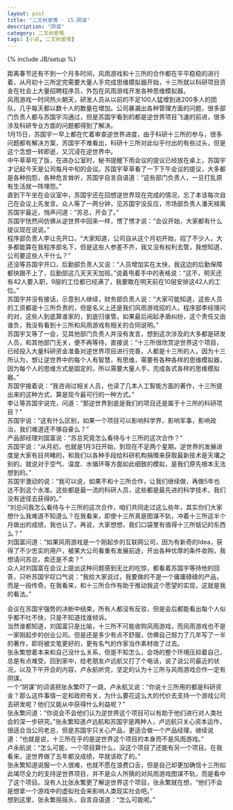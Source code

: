 ```yaml
---
layout: post
title: "二叉树爱情 - 15.阴谋"
description: "阴谋"
category: 二叉树爱情
tags: [小说, 二叉树爱情]
---
```

{% include JB/setup %}

距离春节还有不到一个月多时间，风雨游戏和十三所的合作都在平平稳稳的进行着，从月初十三所定完需要大量人手完成思维模拟器开始，十三所就以科研项目资金在社会上大量招聘程序员，外包在风雨游戏开发各种思维模拟器。  
风雨游戏一时间热火朝天，研发人员从以前的不足100人猛增到进200多人的团队，几乎每天都以数十人的数量在增加。公司暴漏出各种管理方面的问题，很多部门负责人都与苏国宇沟通过，但是苏国宇看到的都是逆世界项目飞速的前进，很多涉及科研专业方面的问题都得到了解决。  
1月15日，苏国宇一早上都在忙着审查逆世界进度，由于科研十三所的参与，很多问题都有解决方案，苏国宇不难看出，科研十三所对此似乎付出的有些过头，但是这个念想一转即逝，又沉浸在逆世界中。  
中午草草吃了饭，在进办公室时，秘书提醒下雨会议的提议已经放在桌上，苏国宇才记起今天是公司每月中旬的会议。苏国宇草草看了一下下午会议的提议，大多都是各种抱怨，各种危言耸听，苏国宇自言自语道：“这些部门负责人，一旦打乱原有生活就一阵埋怨。”  
直到下午坐在会议室中，苏国宇还在回想逆世界现在完成的情况，忘了本该每次自己在会议上先发言。众人等了一两分钟，见苏国宇没反应，市场部负责人潘天禄离苏国宇最近，悄声问道：“苏总，开会了。”  
苏国宇恍然间仿佛从逆世界中回来一样，愣了愣才说：“会议开始，大家都有什么提议现在说说。”  
程序部负责人李让先开口，“大家知道，公司自从这个月初开始，招了不少人，大多都能算在我程序部名下，但是这些人参差不齐，我又没有权利去管，我想知道，公司要这些人干什么？”  
还没等苏国宇开口，后勤部负责人又说：“人员增加实在太快，我这边的后勤保障都快跟不上了，后勤部这几天天天加班。”说着甩着手中的表格说：“这不，明天还有42人要入职，9层的工位都已经满了，我要敢在明天前在10层安排这42人的工位。”  
苏国宇并没有接话，示意别人继续，财务部负责人说：“大家可能知道，这些人员的工资都是十三所负责的，但是名义上还是我们风雨游戏招的人，程序部李经理问的对，这些人到底算谁家的，到底归谁管。如果最后闹起矛盾纠纷，这个责任又由谁负，我没有看到十三所和风雨游戏有相关的合同说明。”  
苏国宇又等了一会，见其他部门负责人并没有发言，想到这次涉及的大多都是研发人员，和其他部门无关，便不再等待，直接说：“十三所很欣赏逆世界这个项目，已经投入大量科研资金准备对逆世界项目进行完善，人都是十三所的人，因为十三所认为，想让逆世界中的每个人有智慧，有思维，需要有各种各样的思维模拟器，因为每个人的思维方式是固定的，所以需要大量人手，完成各式各样的思维模拟器。”  
苏国宇接着说：“我咨询过相关人员，也读了几本人工智能方面的著作，十三所提出来的这种方式，算是现今最可行的一种方式。”  
李让等苏国宇说完，问道：“那逆世界到底是我们的项目还是属于十三所的科研项目？”  
苏国宇说：“这有什么区别，如果一个项目可以影响科学界，影响军事，影响政治，我们难道还不够自豪么？”  
产品部经理刘国富说：“苏总究竟怎么看待与十三所的这次合作？”  
苏国宇说：“从月初，也就是1月3日开始，到现在不足两个星期，逆世界的发展进度是大家有目共睹的，和我们以各种手段给科研机构捐赠来获取最新技术是天壤之别的。就说对于空气、温度、水循环等方面如此细致的模拟，是我们原先根本无法想到的。”  
苏国宇激动的说：“我可以说，如果不和十三所合作，让我们继续做，再做5年也达不到这个水准。这些都是最一流的科研人员，这些都是最先进的科学技术，我们没有途径去获得的。”  
“刘总问我怎么看待与十三所的这次合作，咱们共同走过这么些年，其实你们大家想什么我难道不知道么？在我看来，即使十三所真是图谋不轨，冲着十三所这半个月做出的成绩，我也认了。再说，大家想想，我们口袋里有值得十三所惦记的东西么？”  
刘国富问道：“如果风雨游戏是一个刚起步的互联网公司，因为有新奇的Idea，获得了不少忠实的用户，被某大公司看重有发展前途，开出各种优厚的条件收购，我想请问苏总，卖还是不卖？”  
众人对刘国富在会议上提出这种问题感到无比的吃惊，都看着苏国宇等待他的回答，只听苏国宇叹口气说：“我给大家说过，我要做的不是一个庸庸碌碌的产品，而是一段传奇。在我看来，和十三所合作有助于推动我这个愿望的实现，这就是我的看法。”  
  
会议在苏国宇强势的决断中结束，所有人都没有反驳，但是会后都能看出每个人似乎都不吐不快，只是不知道找谁倾诉。  
当然谁都知道，刘国富只是比喻，十三所不可能收购风雨游戏，而风雨游戏也不是一家刚起步的创业公司。但是还是多少有点不舒服，仿佛自己努力了几年写了一半的著作，即将被文笔更好的，更有名气的作家当作素材收了过去。  
张永繁想着本来和自己没什么关系，但是不知怎么，会场的整个环境压抑着自己，总是有点难受。回到家中，给老朋友卢远航又打了个电话，说了说公司最近的状况，以及下午开会的内容，卢永航听完，坚定的认为十三所与风雨游戏合作一定有阴谋。  
一个“阴谋”的词语把张永繁吓了一跳，卢永航又说：“你说十三所用的都是科研资金？那么这件事情一定和政府有关，为什么要花这么大的代价去支持一个游戏公司去研发呢？他们又能从中获得什么利益呢？”  
张永繁问道：“你说会不会他们认为逆世界这个项目可以有助于他们进行对人类社会的深一步研究。”张永繁知道卢远航和苏国宇是两种人，卢远航只关心资本运作，很适合当公司老总，但是苏国宇只关心产品，更适合做一个产品经理，继续说道：“也就是说，十三所在乎的是逆世界这个项目的本身而不是风雨游戏。”  
卢永航说：“怎么可能，一个项目算什么，没这个项目了还能有另一个项目。在我看来，逆世界做了五年都没成绩，早就该砍了的。”  
张永繁知道说服一个人很难，也就不愿在浪费口舌，但是自己却更加确信十三所如此竭尽全力的支持逆世界项目，并不是众人所猜的对风雨游戏图谋不轨，而是看中了这个项目。没有人比张永繁更了解逆世界这个项目，张永繁就在想，“他们不会是想拿一个游戏中的虚拟社会来影响人类现实社会吧。”  
想到这里，张永繁摇摇头，自言自语道：“怎么可能呢。”  
